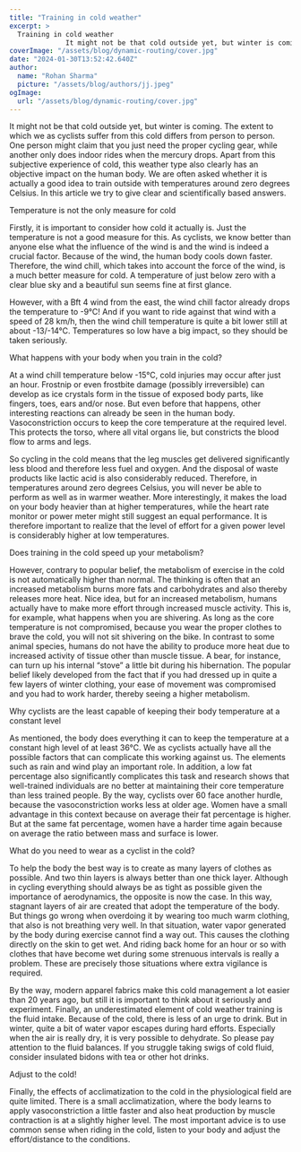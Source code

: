 ```yaml
---
title: "Training in cold weather"
excerpt: >
  Training in cold weather
              It might not be that cold outside yet, but winter is coming. The extent to which we as cyclists suffer from this cold differs from person to person. One person…
coverImage: "/assets/blog/dynamic-routing/cover.jpg"
date: "2024-01-30T13:52:42.640Z"
author:
  name: "Rohan Sharma"
  picture: "/assets/blog/authors/jj.jpeg"
ogImage:
  url: "/assets/blog/dynamic-routing/cover.jpg"
---
```


It might not be that cold outside yet, but winter is coming. The extent to which we as cyclists suffer from this cold differs from person to person. One person might claim that you just need the proper cycling gear, while another only does indoor rides when the mercury drops. Apart from this subjective experience of cold, this weather type also clearly has an objective impact on the human body. We are often asked whether it is actually a good idea to train outside with temperatures around zero degrees Celsius. In this article we try to give clear and scientifically based answers.

Temperature is not the only measure for cold

Firstly, it is important to consider how cold it actually is. Just the temperature is not a good measure for this. As cyclists, we know better than anyone else what the influence of the wind is and the wind is indeed a crucial factor. Because of the wind, the human body cools down faster. Therefore, the wind chill, which takes into account the force of the wind, is a much better measure for cold. A temperature of just below zero with a clear blue sky and a beautiful sun seems fine at first glance.

However, with a Bft 4 wind from the east, the wind chill factor already drops the temperature to -9°C! And if you want to ride against that wind with a speed of 28 km/h, then the wind chill temperature is quite a bit lower still at about -13/-14°C. Temperatures so low have a big impact, so they should be taken seriously.

What happens with your body when you train in the cold?

At a wind chill temperature below -15°C, cold injuries may occur after just an hour. Frostnip or even frostbite damage (possibly irreversible) can develop as ice crystals form in the tissue of exposed body parts, like fingers, toes, ears and/or nose. But even before that happens, other interesting reactions can already be seen in the human body. Vasoconstriction occurs to keep the core temperature at the required level. This protects the torso, where all vital organs lie, but constricts the blood flow to arms and legs.

So cycling in the cold means that the leg muscles get delivered significantly less blood and therefore less fuel and oxygen. And the disposal of waste products like lactic acid is also considerably reduced. Therefore, in temperatures around zero degrees Celsius, you will never be able to perform as well as in warmer weather. More interestingly, it makes the load on your body heavier than at higher temperatures, while the heart rate monitor or power meter might still suggest an equal performance. It is therefore important to realize that the level of effort for a given power level is considerably higher at low temperatures.

Does training in the cold speed up your metabolism?

However, contrary to popular belief, the metabolism of exercise in the cold is not automatically higher than normal. The thinking is often that an increased metabolism burns more fats and carbohydrates and also thereby releases more heat. Nice idea, but for an increased metabolism, humans actually have to make more effort through increased muscle activity. This is, for example, what happens when you are shivering. As long as the core temperature is not compromised, because you wear the proper clothes to brave the cold, you will not sit shivering on the bike. In contrast to some animal species, humans do not have the ability to produce more heat due to increased activity of tissue other than muscle tissue. A bear, for instance, can turn up his internal “stove” a little bit during his hibernation. The popular belief likely developed from the fact that if you had dressed up in quite a few layers of winter clothing, your ease of movement was compromised and you had to work harder, thereby seeing a higher metabolism.

Why cyclists are the least capable of keeping their body temperature at a constant level

As mentioned, the body does everything it can to keep the temperature at a constant high level of at least 36°C. We as cyclists actually have all the possible factors that can complicate this working against us. The elements such as rain and wind play an important role. In addition, a low fat percentage also significantly complicates this task and research shows that well-trained individuals are no better at maintaining their core temperature than less trained people. By the way, cyclists over 60 face another hurdle, because the vasoconstriction works less at older age. Women have a small advantage in this context because on average their fat percentage is higher. But at the same fat percentage, women have a harder time again because on average the ratio between mass and surface is lower.

What do you need to wear as a cyclist in the cold?

To help the body the best way is to create as many layers of clothes as possible. And two thin layers is always better than one thick layer. Although in cycling everything should always be as tight as possible given the importance of aerodynamics, the opposite is now the case. In this way, stagnant layers of air are created that adopt the temperature of the body. But things go wrong when overdoing it by wearing too much warm clothing, that also is not breathing very well. In that situation, water vapor generated by the body during exercise cannot find a way out. This causes the clothing directly on the skin to get wet. And riding back home for an hour or so with clothes that have become wet during some strenuous intervals is really a problem. These are precisely those situations where extra vigilance is required.

By the way, modern apparel fabrics make this cold management a lot easier than 20 years ago, but still it is important to think about it seriously and experiment. Finally, an underestimated element of cold weather training is the fluid intake. Because of the cold, there is less of an urge to drink. But in winter, quite a bit of water vapor escapes during hard efforts. Especially when the air is really dry, it is very possible to dehydrate. So please pay attention to the fluid balances. If you struggle taking swigs of cold fluid, consider insulated bidons with tea or other hot drinks.

Adjust to the cold!

Finally, the effects of acclimatization to the cold in the physiological field are quite limited. There is a small acclimatization, where the body learns to apply vasoconstriction a little faster and also heat production by muscle contraction is at a slightly higher level. The most important advice is to use common sense when riding in the cold, listen to your body and adjust the effort/distance to the conditions.